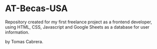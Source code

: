 # AT-Becas-USA
Repository created for my first freelance project as a frontend developer, using HTML, CSS, Javascript and Google Sheets as a database for user information.
 
by Tomas Cabrera.
